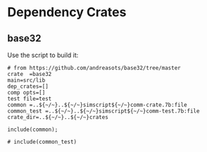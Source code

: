 # Dependency Crates

## base32

Use the script to build it:

```
# from https://github.com/andreasots/base32/tree/master
crate  =base32
main=src/lib
dep_crates=[]
comp opts=[]
test file=test
common =..${~/~}..${~/~}simscript${~/~}comm-crate.7b:file
common_test =..${~/~}..${~/~}simscript${~/~}comm-test.7b:file
crate_dir=..${~/~}..${~/~}crates

include(common);

# include(common_test)
```

